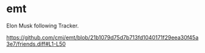 # emt
Elon Musk following Tracker.

https://github.com/cmj/emt/blob/21b1079d75d7b713fd1040171f29eea30f45a3e7/friends.diff#L1-L50
